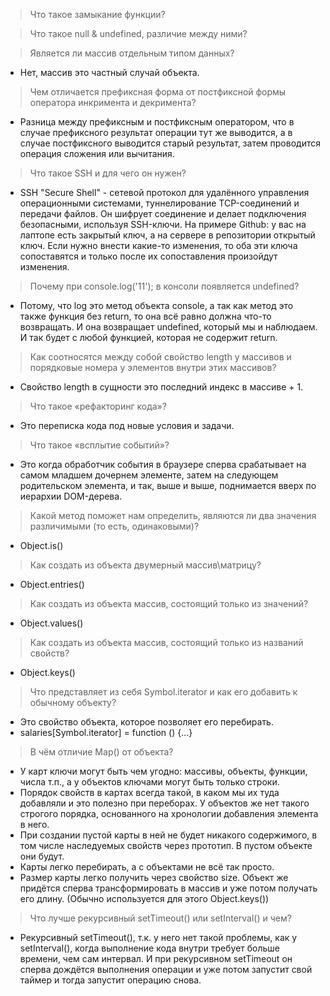 > Что такое замыкание функции?

> Что такое null & undefined, различие между ними?

> Является ли массив отдельным типом данных?
* Нет, массив это частный случай объекта.

> Чем отличается префиксная форма от постфиксной формы оператора инкримента и декримента?
* Разница между префиксным и постфиксным оператором, что в случае префиксного результат операции тут же выводится, а в случае постфиксного выводится старый результат, затем проводится операция сложения или вычитания.

> Что такое SSH и для чего он нужен?
* SSH "Secure Shell" - сетевой протокол для удалённого управления операционными системами, туннелирование TCP-соединений и передачи файлов. Он шифрует соединение и делает подключения безопасными, используя SSH-ключи. На примере Github: у вас на лаптопе есть закрытый ключ, а на сервере в репозитории открытый ключ. Если нужно внести какие-то изменения, то оба эти ключа сопоставятся и только после их сопоставления произойдут изменения.

> Почему при console.log('11'); в консоли появляется undefined?
* Потому, что log это метод объекта console, а так как метод это также функция без return, то она всё равно должна что-то возвращать. И она возвращает undefined, который мы и наблюдаем. И так будет с любой функцией, которая не содержит return.

> Как соотносятся между собой свойство length у массивов и порядковые номера у элементов внутри этих массивов?
* Свойство length в сущности это последний индекс в массиве + 1.

> Что такое «рефакторинг кода»?
* Это переписка кода под новые условия и задачи.

> Что такое «всплытие событий»?
* Это когда обработчик события в браузере сперва срабатывает на самом младшем дочернем элементе, затем на следующем родительском элемента, и так, выше и выше, поднимается вверх по иерархии DOM-дерева.

> Какой метод поможет нам определить, являются ли два значения различимыми (то есть, одинаковыми)?
* Object.is()

> Как создать из объекта двумерный массив\матрицу?
* Object.entries()

> Как создать из объекта массив, состоящий только из значений?
* Object.values()

> Как создать из объекта массив, состоящий только из названий свойств?
* Object.keys()

> Что представляет из себя Symbol.iterator и как его добавить к обычному объекту?
* Это свойство объекта, которое позволяет его перебирать.
* salaries[Symbol.iterator] = function () {...}

> В чём отличие Map() от объекта?
* У карт ключи могут быть чем угодно: массивы, объекты, функции, числа т.п., а у объектов ключами могут быть только строки.
* Порядок свойств в картах всегда такой, в каком мы их туда добавляли и это полезно при переборах. У объектов же нет такого строгого порядка, основанного на хронологии добавления элемента в него.
* При создании пустой карты в ней не будет никакого содержимого, в том числе наследуемых свойств через прототип. В пустом объекте они будут.
* Карты легко перебирать, а с объектами не всё так просто.
* Размер карты легко получить через свойство size. Объект же придётся сперва трансформировать в массив и уже потом получать его длину. (Обычно используется для этого Object.keys())

> Что лучше рекурсивный setTimeout() или setInterval() и чем?
* Рекурсивный setTimeout(), т.к. у него нет такой проблемы, как у setInterval(), когда выполнение кода внутри требует больше времени, чем сам интервал. И при рекурсивном setTimeout он сперва дождётся выполнения операции и уже потом запустит свой таймер и тогда запустит операцию снова.

>